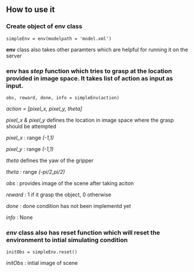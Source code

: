 ## How to use it 

### Create object of **env** class

```
simpleEnv = env(modelpath = 'model.xml')
```

**env** class also takes other paramters which are helpful for running it on the server 

### **env** has *step* function which tries to grasp at the location provided in image space. It takes list of action as input as input.  

```
obs, reward, done, info = simpleEnv(action)
```

*action = [pixel_x, pixel_y, theta]*

*pixel_x & pixel_y* defines the location in image space where the grasp should be attempted

*pixel_x* :  range *(-1,1)*

*pixel_y* : range *(-1,1)*

*theta* defines the yaw of the gripper

*theta* : range *(-pi/2,pi/2)*

*obs* : provides image of the scene after taking aciton

*reward* : 1 if it grasp the object, 0 otherwise

*done* : done condition has not been implementd yet

*info* : None 

### *env* class also has reset function which will reset the environment to intial simulating condition

```
initObs = simpleEnv.reset()
```

*initObs* : intial image of scene

